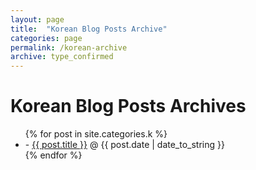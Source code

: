 ```yaml
---
layout: page
title:  "Korean Blog Posts Archive"
categories: page
permalink: /korean-archive
archive: type_confirmed
---
```

 
<div id="home">
  <h1>Korean Blog Posts Archives</h1>
  <ul class="posts">
    {% for post in site.categories.k %}
      <li>- <a href="{{ post.url }}">{{ post.title }}</a><span> &#64; {{ post.date | date_to_string }}</span></li>
    {% endfor %}
  </ul>
</div>
